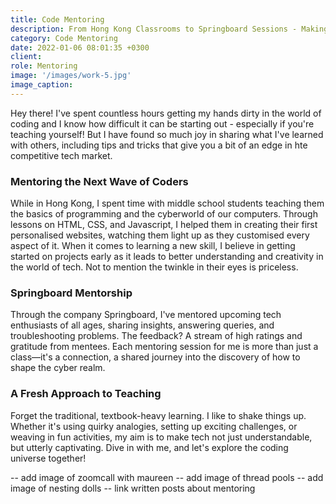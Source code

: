 ```yaml
---
title: Code Mentoring
description: From Hong Kong Classrooms to Springboard Sessions - Making Tech Captivating
category: Code Mentoring
date: 2022-01-06 08:01:35 +0300
client: 
role: Mentoring
image: '/images/work-5.jpg'
image_caption: 
---
```


Hey there! I've spent countless hours getting my hands dirty in the world of coding and I know how difficult it can be starting out - especially if you're teaching yourself! But I have found so much joy in sharing what I've learned with others, including tips and tricks that give you a bit of an edge in hte competitive tech market.

### Mentoring the Next Wave of Coders

While in Hong Kong, I spent time with middle school students teaching them the basics of programming and the cyberworld of our computers. Through lessons on HTML, CSS, and Javascript, I helped them in creating their first personalised websites, watching them light up as they customised every aspect of it. When it comes to learning a new skill, I believe in getting started on projects early as it leads to better understanding and creativity in the world of tech. Not to mention the twinkle in their eyes is priceless.

### Springboard Mentorship

Through the company Springboard, I've mentored upcoming tech enthusiasts of all ages, sharing insights, answering queries, and troubleshooting problems. The feedback? A stream of high ratings and gratitude from mentees. Each mentoring session for me is more than just a class—it's a connection, a shared journey into the discovery of how to shape the cyber realm. 

### A Fresh Approach to Teaching

Forget the traditional, textbook-heavy learning. I like to shake things up. Whether it's using quirky analogies, setting up exciting challenges, or weaving in fun activities, my aim is to make tech not just understandable, but utterly captivating. Dive in with me, and let's explore the coding universe together!


-- add image of zoomcall with maureen
-- add image of thread pools
-- add image of nesting dolls 
-- link written posts about mentoring
